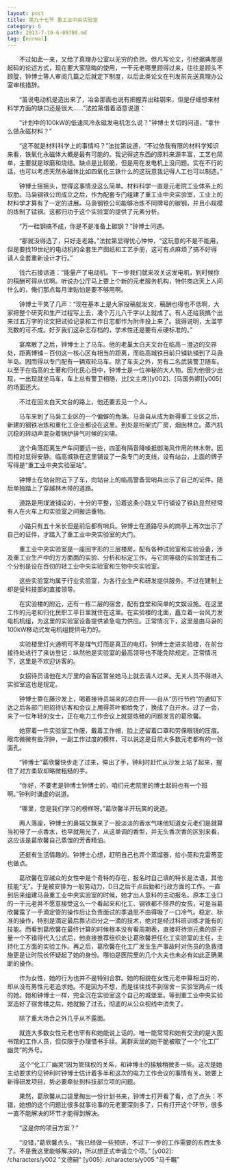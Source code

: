 ```yaml
---
layout: post
title: 第九十七节 重工业中央实验室
category: 6
path: 2013-7-19-6-09700.md
tag: [normal]
---
```


　　不过如此一来，又给了真理办公室以无穷的负担。但凡写论文，引经据典那是起码的论述方式，现在要大家隐晦的使用，一干元老哪里顾得过来，往往是顾头不顾腚，钟博士等人审阅几篇之后就定下制度，以后此类论文在刊发前先送真理办公室审核措辞。

　　“虽说电动机是造出来了，冶金那面也说有把握弄出硅钢来，但是仔细想来材料学方面的缺口还是很大……”法拉第借着酒意说道：

　　“计划中的100kW的低速风冷永磁发电机怎么说？”钟博士关切的问道，“拿什么做永磁材料？”

　　“这不就是材料科学上的事情吗？”法拉第说道，“不过依我有限的材料学知识来看，铁氧化永磁体大概是最有可能的。我记得这东西的原料来源丰富，工艺也简单，主要就是球磨和烧结。缺点是比较脆，但是用在发电机上没问题。实在不行的话，也可以考虑天然永磁体比如四氧化三铁什么的这玩意我记得人工也可以制造。”

　　钟博士摇摇头，觉得这事情没这么简单。材料科学一直是元老院工业体系上的软肋。马袅钢铁公司成立之后，作为配套专门组建了重工业中央实验室，工业上的材料学才算有了一定的进展。马袅钢铁公司能够冶炼不同牌号的碳钢，并且小规模的炼制了锰钢。这都归功于这个实验室的提供了元素分析。

　　“万一硅钢搞不成，你是不是准备上碳钢？”钟博士问道。

　　“那就没得选了，只好走老路。”法拉第显得忧心忡忡，“这玩意的不是不能用，但是要找19世纪的电动机的全套生产图纸和工艺手册，这可有点麻烦了搞不好得请人全套重新设计才行。”

　　钱六石接话道：“能量产了电动机。下一步我们就来攻关这发电机，到时候你的稿酬可得从优啊。听说办公厅马上要上个新的元老服务机构，特供商店天上人间什么的，俺们那点每月津贴怕是要不够用啊。

　　钟博士干笑了几声：“现在基本上是大家投稿就发文，稿酬也得也不低啊，大家把整个研究和生产过程写上去，凑个万儿八千字以上就成了。有人还给我搞个出来过五万字的论文把试验记录和工作日志都作为附件投上来了。我得说明，太滥竽充数的可不成。好歹我们这杂志存档的，学术性还是要有点硬标准的。”

　　宴席散了之后，钟博士上了马车。他的老巢太白天文台在临高－澄迈的交界处，距离博铺－百仞这一核心区有相当的距离，而临高城铁目前只铺轨铺到了马袅半岛。因而得以专门配有一辆双轮马车。除了车夫之外，另有二名武装警卫随车。以至于在临高的土著和归化民心目中，钟博士是一位神秘的大人物。因为他很少出现，一出现就坐马车，车上总有警卫相随，比[文主席][y002]、[马国务卿][y005]的场面还大。

　　不过在回太白天文台的路上，他还要去见一个人。

　　马车来到了马袅工业区的一个偏僻的角落。马袅自从成为新得重工业区之后，新建的钢铁冶炼和重化工企业都设在这里。到处是桁架式厂房，烟囱林立。蒸汽机沉稳的转动声混杂着锅炉排气时候的尖啸。

　　这个角落距离生产车间要远一些，四面有隔音降噪抵御海风作用的林木带。因而相对显得安静。临高城铁在这里铺设了一条专门的支线，设有站台，上面的牌子写得是“重工业中央实验室站”。

　　钟博士在站台附近下了车，向站台上的临高警备营哨兵出示了自己的证件。随后单独踏上了穿越林木带的道路。

　　道路是用煤渣铺设的，十分的平整，沿着这条小路又平行铺设了铁轨显然经常有人在火车上和实验室之间搬运重物。

　　小路只有五十米长但是前后都有哨兵。钟博士在道路尽头的岗亭上再次出示了自己的证件，才踏入了重工业中央实验室的大门。

　　重工业中央实验室是一座回字形的三层楼房。配有各种试验室和实验设备，涉及重工业生产中的方方面面的实验、分析和标定工作。与它同等级的实验室还有二个分别是设在百仞的轻工业中央实验室和生物中央实验室。

　　这些实验室均属于行业实验室，为各行业生产和研发提供服务。不过在建制上却是受科技部的直接领导。

　　在实验楼的附近，还有一栋二层的宿舍，配有食堂和简单的文娱设施。在这里工作的元老和归化民职工平日里就住在这里。在实验楼的北面，矗立着一台风力发电机机组，为这里的实验室设备提供紧急电力供应。正常情况下，这里是由马袅的100kW移动式发电机组提供电力的。

　　实验楼里灯火通明可不是煤气灯而是真正的电灯。钟博士走进实验楼，在前台接待处进行了来访登记：纵然他是实验室的最高领导也不能免除规定。正常情况下，这里是不欢迎访客的。

　　女招待员请他在大厅里的会客区暂坐她马上就去请人过来。无关人员不得进入实验室这也是规定。

　　钟博士靠在藤沙发上，喝着接待员端来的凉白开——自从“厉行节约”的通知下达之后各部门把招待访客和会议上用得茶叶都给免了，换成了白开水。过了一会，来了一位年轻的女士，正在电力工作会议上就提炼硅的问题发言的葛欣馨。

　　她穿着一件实验室工作服，戴着工作帽，脸上还留着口罩和劳保眼镜的压痕。眼帘微微有些浮肿，一副工作过度的模样，可以说这是目前大多数元老都有的一张面孔。

　　“钟博士”葛欣馨快步走了过来，伸出了手，钟利时赶忙从沙发上站了起来，握住了对方柔软却略微粗糙的手。

　　“你好，不要老是钟博士钟博士的，咱们元老院里的博士起码也有一个班啊。”钟利时谦虚的说道。

　　“哪里，您是我们学习的榜样呀。”葛欣馨半开玩笑的说道。

　　两人落座，钟博士的鼻端又飘来了一股淡淡的香水气味他知道女元老们是就算当初带了一点香水，也早就用光了，从这单调的香型，并无头香次香的区别来看，这应该是葛欣馨自己蒸馏的芳香精油。

　　还挺有生活情趣的。钟博士心想，赶明自己也弄个蒸馏器，给小英和克雷蒂亚也做点。

　　葛欣馨在穿越众的女性中是个奇特的存在，报名时自己填的特长是法语，其他技能“无”。于是被安排为一般劳动力，D日之后干点后勤和行政方面的工作。一直到后来组建马袅重工业中央实验室的时候，她才出人意料的主动报名。原本工业口的一干元老并不愿意接受这么一个看起来和化工、钢铁都不搭界的女孩，可是当葛欣馨露了一手滴定管的操作后让负责面试的季退思不由得吸了一口冷气。稳定、标准的操作，特别是滴定最后靠沾四分之一滴的技术，绝对是经过科班训练才能有的技能。而看到葛欣馨在最终计算的时候根本没有看周期表，直接将待测元素的原子量一个不错得代入公式后，他直接推荐组织处让葛欣馨担任化工实验室的主任，主持化工方面的实验工作。再之后，葛欣馨在化工厂发生生产事故时对伤员的急救措施更是让时院长怀疑起了她的身份。哪怕是医院里的几个大夫也未必有如此正确果断的操作。

　　作为女性，她的行为也并不是特别合群。她的相貌在女性元老中算相当好的，却从没有男性元老追求她。不是因为不想，而是往往找不到宿舍－实验室两点一线的她。她和钟博士一样，完全沉在实验室这个自己的城堡里。等到重工业中央实验室造好了宿舍楼之后，她就搬了过去，彻底的从公众视线中消失了。

　　除了重大场合之外几乎从不露面。

　　就连大多数女性元老也罕有和她能说上话的。唯一能常常和她有交流的是大图书馆的工作人员，但仅限于办理借书手续。离群索居的她干脆被取了一个“化工厂幽灵”的外号。

　　这个“化工厂幽灵”因为管辖权的关系，和钟博士的接触稍微多一些。这次是她主动要求约见钟利时钟博士估计着多半和这次的电力工作会议的事情有关。她要上新得研发项目，势必要牵扯到科技部立项的问题。

　　果然，葛欣馨从口袋里掏出一份计划书来，钟博士打开看了看，点了点头：不错，她想的这个问题比很多就事论事的元老要深刻多了，只有打开这个环节，很多一直不能解决的环节才能得到解决。

　　“这是你的项目方案？”

　　“没错，”葛欣馨点头，“我已经做一些预研，不过下一步的工作需要的东西太多了。不是我这里能够解决的，所以想正式申请立个项。”
[y002]: /characters/y002 "文德嗣"
[y005]: /characters/y005 "马千瞩"
